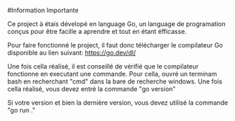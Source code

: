 #Information Importante

Ce project à étais dévelopé en language Go, un language de programation conçus pour être facille a aprendre et tout en étant éfficasse.

Pour faire fonctionné le project, il faut donc télécharger le compilateur Go disponible au lien suivant: https://go.dev/dl/

Une fois cella réalisé, il est conseillé de vérifié que le compilateur fonctionne en executant une commande. Pour cella, ouvré un terminam bash en recherchant "cmd" dans la bare de recherche windows.
Une fois cella réalisé, vous devez entré la commande "go version"

Si votre version et bien la dernière version, vous devez utilisé la commande "go run ."

